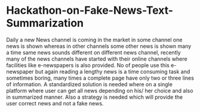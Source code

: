 #                                       Hackathon-on-Fake-News-Text-Summarization
Daily a new News channel is coming in the market in some channel one news is shown whereas in other channels some other news is shown many a time same news sounds 
different on different news channel, recently many of the news channels have started with their online channels where facilities like e-newspapers is also provided.
No of people use this e-newspaper but again reading a lengthy news is a time consuming task and sometimes boring, many times a complete page have only two or three 
lines of information. A standardized solution is needed where on a single platform where user can get all news depending on his/ her choice and also in summarized manner. 
Also a strategy is needed which will provide the user correct news and not a fake news.

